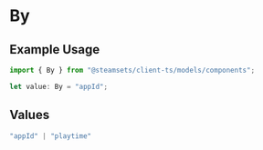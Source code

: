 # By

## Example Usage

```typescript
import { By } from "@steamsets/client-ts/models/components";

let value: By = "appId";
```

## Values

```typescript
"appId" | "playtime"
```